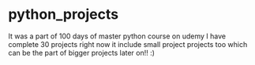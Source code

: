 # python_projects
It was a part of 100 days of master python course on udemy
I have complete 30 projects right now it include small project projects too which can be the part of bigger projects later on!! :)
